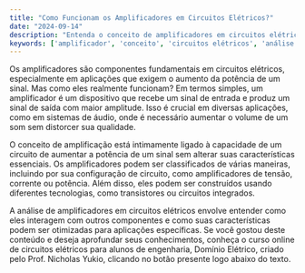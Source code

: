 ```yaml
---
title: "Como Funcionam os Amplificadores em Circuitos Elétricos?"
date: "2024-09-14"
description: "Entenda o conceito de amplificadores em circuitos elétricos e sua importância em aplicações práticas."
keywords: ['amplificador', 'conceito', 'circuitos elétricos', 'análise', 'componente']
---
```


Os amplificadores são componentes fundamentais em circuitos elétricos, especialmente em aplicações que exigem o aumento da potência de um sinal. Mas como eles realmente funcionam? Em termos simples, um amplificador é um dispositivo que recebe um sinal de entrada e produz um sinal de saída com maior amplitude. Isso é crucial em diversas aplicações, como em sistemas de áudio, onde é necessário aumentar o volume de um som sem distorcer sua qualidade.

O conceito de amplificação está intimamente ligado à capacidade de um circuito de aumentar a potência de um sinal sem alterar suas características essenciais. Os amplificadores podem ser classificados de várias maneiras, incluindo por sua configuração de circuito, como amplificadores de tensão, corrente ou potência. Além disso, eles podem ser construídos usando diferentes tecnologias, como transistores ou circuitos integrados.

A análise de amplificadores em circuitos elétricos envolve entender como eles interagem com outros componentes e como suas características podem ser otimizadas para aplicações específicas. Se você gostou deste conteúdo e deseja aprofundar seus conhecimentos, conheça o curso online de circuitos elétricos para alunos de engenharia, Domínio Elétrico, criado pelo Prof. Nicholas Yukio, clicando no botão presente logo abaixo do texto.